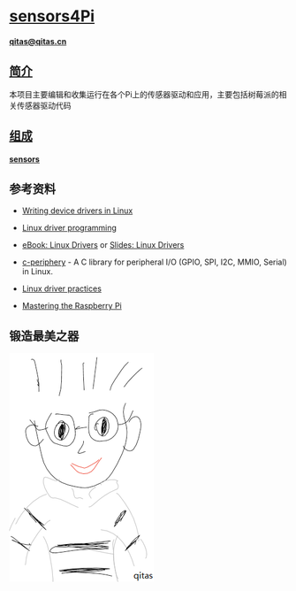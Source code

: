 ﻿# [sensors4Pi](https://github.com/Qitas/sensors4Pi) 

#### qitas@qitas.cn

## [简介](https://github.com/Qitas/sensors4Pi/wiki)

本项目主要编辑和收集运行在各个Pi上的传感器驱动和应用，主要包括树莓派的相关传感器驱动代码

## [组成](https://github.com/Qitas/sensors4Pi)

#### [sensors](sensors/)

## 参考资料

* [Writing device drivers in Linux](http://freesoftwaremagazine.com/articles/drivers_linux/)
* [Linux driver programming](https://sites.google.com/site/embedded247/ddcourse)
* [eBook: Linux Drivers](https://sysplay.github.io/books/LinuxDrivers/book/index.html) or [Slides: Linux Drivers](https://sysplay.in/index.php?pagefile=linux_drivers)
* [c-periphery](https://github.com/vsergeev/c-periphery) - A C library for peripheral I/O (GPIO, SPI, I2C, MMIO, Serial) in Linux.
* [Linux driver practices ](https://github.com/starnight/DriverPractice)

* [Mastering the Raspberry Pi](http://mensshed-llandudno.co.uk/wp-content/uploads/Mastering%20the%20Raspberry%20Pi.pdf)

## 锻造最美之器

[![sites](qitas/qitas.png)](http://www.qitas.cn)

